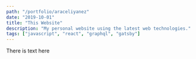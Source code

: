 ```yaml
---
path: "/portfolio/araceliyanez"
date: "2019-10-01"
title: "This Website"
description: "My personal website using the latest web technologies."
tags: ["javascript", "react", "graphql", "gatsby"]
---
```


There is text here